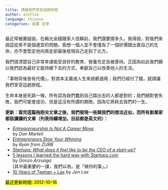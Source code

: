 ```yaml
---
title: 請讓我們享受這趟旅程
author: aleftie
language: Chinese
categories: 創業 哲學
---
```

最近常被置疑說，在輸光金錢跟家人信賴前，我們還要撐多久。我得說，對我們來說這從來不是個適宜的問題。我想一個人並不會僅為了一個好價錢出賣自己的生命，亦不會堅定地向南走卻最後發現自己走到了北方。

我們很清楚自己非常幸運能受良好的教育、營養充足且被善待。正因為如此我們願以我們認為最好又能持續下去的方式，奉獻自己以改善他人的生活。

「事物背後皆有代價」，對資本主義或人生來說都適用；我們已經付了錢，就請讓我們享受這趟旅程。

生命本身是死路一條，所有認為我們蠢到自己踏出去的人都是對的；我們絕對會失敗，我們可能會成功，但是這沒有所謂的期限，因為它將耗去我們的一生。

**更新：寫完這篇<s>抱怨文</s>文章之後，我們發現一些跟我們的想法近似，而所有創業家都該讀讀的文章（列表持續增加，目前都是英文的）：**

* [*Entrepreneurship Is Not A Career Move*](http://www.danmartell.com/entrepreneurship-is-not-a-career-move/
) <br>
by *Dan Martell*
* [*Entrepreneurs Stop Your Whining*
](http://www.zurb.com/article/999/entrepreneurs-stop-your-whining)<br>
by *Ryan from ZURB*
* [*Startups: What does it feel like to be the CEO of a start-up?*
](http://www.quora.com/Startups/What-does-it-feel-like-to-be-the-CEO-of-a-start-up)
* [5 lessons I learned the hard way with Startups.com](http://thenextweb.com/entrepreneur/2012/07/15/5-lessons-i-learned-the-hard-way-with-startups-com/?utm_source=newsletter&utm_medium=email&utm_campaign=daily)<br>
by *Gonzo Arzuaga*<br>
(其中最重要的一課，我們以為，是「做你的事」。)
* [10 Years of Teehan + Lax](http://www.teehanlax.com/blog/10-years-of-teehan-lax/)
by *Jon Lax*

<mark>最近更新時間: 2012-10-16</mark>
